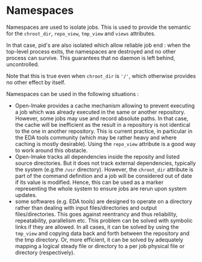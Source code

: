 <!-- This file is part of the open-lmake distribution (git@github.com:cesar-douady/open-lmake.git)-->
<!-- Copyright (c) 2023-2025 Doliam-->
<!-- This program is free software: you can redistribute/modify under the terms of the GPL-v3 (https://www.gnu.org/licenses/gpl-3.0.html).-->
<!-- This program is distributed WITHOUT ANY WARRANTY, without even the implied warranty of MERCHANTABILITY or FITNESS FOR A PARTICULAR PURPOSE.-->

# Namespaces

Namespaces are used to isolate jobs.
This is used to provide the semantic for the `chroot_dir`, `repo_view`, `tmp_view` and `views` attributes.

In that case, pid's are also isolated which allow reliable job end : when the top-level process exits, the namespaces are destroyed and no other process can survive.
This guarantees that no daemon is left behind, uncontrolled.

Note that this is true even when `chroot_dir` is `'/'`, which otherwise provides no other effect by itself.

Namespaces can be used in the following situations :

- Open-lmake provides a cache mechanism allowing to prevent executing a job which was already executed in the same or another repository.
  However, some jobs may use and record absolute paths.
  In that case, the cache will be inefficient as the result in a repository is not identical to the one in another repository.
  This is current practice, in particular in the EDA tools community (which may be rather heavy and where caching is mostly desirable).
  Using the `repo_view` attribute is a good way to work around this obstacle.
- Open-lmake tracks all dependencies inside the reposity and listed source directories. But it does not track external dependencies, typically the system (e.g.the `/usr` directory).
  However, the `chroot_dir` attribute is part of the command definition and a job will be considered out of date if its value is modified.
  Hence, this can be used as a marker representing the whole system to ensure jobs are rerun upon system updates.
- some softwares (e.g. EDA tools) are designed to operate on a directory rather than dealing with input files/directories and output files/directories.
  This goes against reentrancy and thus reliability, repeatability, parallelism etc.
  This problem can be solved with symbolic links if they are allowed.
  In all cases, it can be solved by using the `tmp_view` and copying data back and forth between the repository and the tmp directory.
  Or, more efficient, it can be solved by adequately mapping a logical steady file or directory to a per job physical file or directory (respectively).

